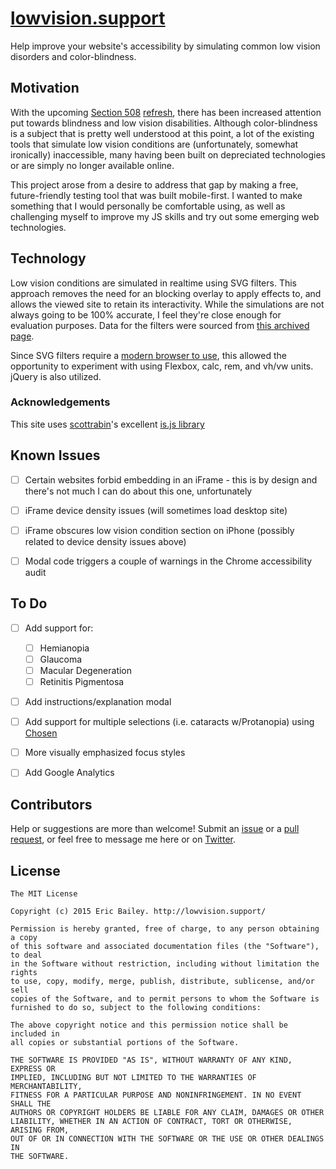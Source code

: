 # [lowvision.support](http://://lowvision.support/)
Help improve your website's accessibility by simulating common low vision disorders and color-blindness.


## Motivation
With the upcoming [Section 508](https://en.wikipedia.org/wiki/Section_508_Amendment_to_the_Rehabilitation_Act_of_1973) [refresh](http://www.access-board.gov/guidelines-and-standards/communications-and-it/about-the-ict-refresh), there has been increased attention put towards blindness and low vision disabilities. Although color-blindness is a subject that is pretty well understood at this point, a lot of the existing tools that simulate low vision conditions are (unfortunately, somewhat ironically) inaccessible, many having been built on depreciated technologies or are simply no longer available online.

This project arose from a desire to address that gap by making a free, future-friendly testing tool that was built mobile-first. I wanted to make something that I would personally be comfortable using, as well as challenging myself to improve my JS skills and try out some emerging web technologies.


## Technology

Low vision conditions are simulated in realtime using SVG filters. This approach removes the need for an blocking overlay to apply effects to, and allows the viewed site to retain its interactivity. While the simulations are not always going to be 100% accurate, I feel they're close enough for evaluation purposes. Data for the filters were sourced from [this archived page](http://web.archive.org/web/20081014161121/http://www.colorjack.com/labs/colormatrix/).

Since SVG filters require a [modern browser to use](http://caniuse.com/#feat=svg-filters), this allowed the opportunity to experiment with using Flexbox, calc, rem, and vh/vw units. jQuery is also utilized.

### Acknowledgements
This site uses [scottrabin](https://github.com/scottrabin)'s excellent [is.js library](https://arasatasaygin.github.io/is.js/)


## Known Issues
- [ ] Certain websites forbid embedding in an iFrame - this is by design and there's not much I can do about this one, unfortunately
- [ ] iFrame device density issues (will sometimes load desktop site)
- [ ] iFrame obscures low vision condition section on iPhone (possibly related to device density issues above)
- [ ] Modal code triggers a couple of warnings in the Chrome accessibility audit


## To Do
- [ ] Add support for:
    - [ ] Hemianopia
    - [ ] Glaucoma
    - [ ] Macular Degeneration
    - [ ] Retinitis Pigmentosa
- [ ] Add instructions/explanation modal
- [ ] Add support for multiple selections (i.e. cataracts w/Protanopia) using [Chosen](https://harvesthq.github.io/chosen/) 
- [ ] More visually emphasized focus styles
- [ ] Add Google Analytics


## Contributors
Help or suggestions are more than welcome! Submit an [issue](https://github.com/ericwbailey/lowvision/issues) or a [pull request](https://github.com/ericwbailey/lowvision/pulls), or feel free to message me here or on [Twitter](https://www.twitter.com/ericwbailey).


## License
```
The MIT License

Copyright (c) 2015 Eric Bailey. http://lowvision.support/

Permission is hereby granted, free of charge, to any person obtaining a copy
of this software and associated documentation files (the "Software"), to deal
in the Software without restriction, including without limitation the rights
to use, copy, modify, merge, publish, distribute, sublicense, and/or sell
copies of the Software, and to permit persons to whom the Software is
furnished to do so, subject to the following conditions:

The above copyright notice and this permission notice shall be included in
all copies or substantial portions of the Software.

THE SOFTWARE IS PROVIDED "AS IS", WITHOUT WARRANTY OF ANY KIND, EXPRESS OR
IMPLIED, INCLUDING BUT NOT LIMITED TO THE WARRANTIES OF MERCHANTABILITY,
FITNESS FOR A PARTICULAR PURPOSE AND NONINFRINGEMENT. IN NO EVENT SHALL THE
AUTHORS OR COPYRIGHT HOLDERS BE LIABLE FOR ANY CLAIM, DAMAGES OR OTHER
LIABILITY, WHETHER IN AN ACTION OF CONTRACT, TORT OR OTHERWISE, ARISING FROM,
OUT OF OR IN CONNECTION WITH THE SOFTWARE OR THE USE OR OTHER DEALINGS IN
THE SOFTWARE.
```

